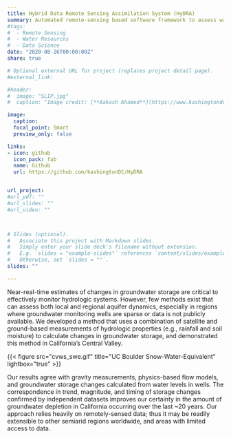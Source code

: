 ```yaml
---
title: Hybrid Data Remote Sensing Assimilation System (HyDRA)
summary: Automated remote-sensing based software framework to assess water availability 
#tags: 
#  - Remote Sensing
#  - Water Resources
#  - Data Science
date: "2020-08-26T00:00:00Z"
share: true

# Optional external URL for project (replaces project detail page).
#external_link: 

#header:
#  image: "SLIP.jpg"
#  caption: "Image credit: [**Aakash Ahamed**](https://www.kashingtondc.github.io)"

image: 
  caption: 
  focal_point: Smart
  preview_only: false

links:
- icon: github
  icon_pack: fab
  name: Github
  url: https://github.com/kashingtonDC/HyDRA


url_project: 
#url_pdf: ""
#url_slides: ""
#url_video: ""



# Slides (optional).
#   Associate this project with Markdown slides.
#   Simply enter your slide deck's filename without extension.
#   E.g. `slides = "example-slides"` references `content/slides/example-slides.md`.
#   Otherwise, set `slides = ""`.
slides: ""

---
```


Near-real-time estimates of changes in groundwater storage are critical to effectively monitor hydrologic systems. However, few methods exist that can assess both local and regional aquifer dynamics, especially in regions where groundwater monitoring wells are sparse or data is not publicly available. We developed a method that uses a combination of satellite and ground-based measurements of hydrologic properties (e.g., rainfall and soil moisture) to calculate changes in groundwater storage, and demonstrated this method in California’s Central Valley.

{{< figure src="cvws_swe.gif" title="UC Boulder Snow-Water-Equivalent" lightbox="true" >}}

 Our results agree with gravity measurements, physics-based flow models, and groundwater storage changes calculated from water levels in wells. The correspondence in trend, magnitude, and timing of storage changes confirmed by independent datasets improves our certainty in the amount of groundwater depletion in California occurring over the last ~20 years. Our approach relies heavily on remotely-sensed data; thus it may be readily extensible to other semiarid regions worldwide, and areas with limited access to data.
